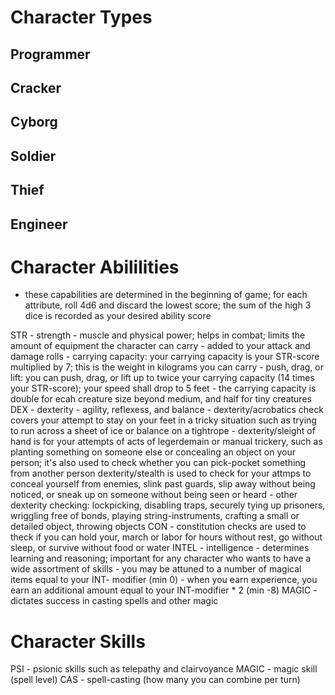 # Character Types

## Programmer

## Cracker

## Cyborg

## Soldier

## Thief

## Engineer

# Character Abililities

- these capabilities are determined in the beginning of game; for each
  attribute, roll 4d6 and discard the lowest score; the sum of the high 3
  dice is recorded as your desired ability score

STR     - strength
        - muscle and physical power; helps in combat; limits the amount of
          equipment the character can carry
          - added to your attack and damage rolls
          - carrying capacity: your carrying capacity is your STR-score
            multiplied by 7; this is the weight in kilograms you can carry
          - push, drag, or lift: you can push, drag, or lift up to twice your
            carrying capacity (14 times your STR-score); your speed shall drop
            to 5 feet
          - the carrying capacity is double for ecah creature size beyond
            medium, and half for tiny creatures
DEX     - dexterity
        - agility, reflexess, and balance
        - dexterity/acrobatics check covers your attempt to stay on your feet
          in a tricky situation such as trying to run across a sheet of ice or
          balance on a tightrope
        - dexterity/sleight of hand is for your attempts of acts of legerdemain
          or manual trickery, such as planting something on someone else or
          concealing an object on your person; it's also used to check whether
          you can pick-pocket something from another person
          dexterity/stealth is used to check for your attmps to conceal yourself
          from enemies, slink past guards, slip away without being noticed, or
          sneak up on someone without being seen or heard
        - other dexterity checking: lockpicking, disabling traps, securely tying
          up prisoners, wriggling free of bonds, playing string-instruments,
          crafting a small or detailed object, throwing objects
CON     - constitution checks are used to theck if you can hold your, march or
          labor for hours without rest, go without sleep, or survive without
          food or water
INTEL   - intelligence
        - determines learning and reasoning; important for any character who
          wants to have a wide assortment of skills
        - you may be attuned to a number of magical items equal to your INT-
          modifier (min 0)
        - when you earn experience, you earn an additional amount equal to your
          INT-modifier * 2 (min -8)
MAGIC   - dictates success in casting spells and other magic

# Character Skills

PSI     - psionic skills such as telepathy and clairvoyance
MAGIC   - magic skill (spell level)
CAS - spell-casting (how many you can combine per turn)

